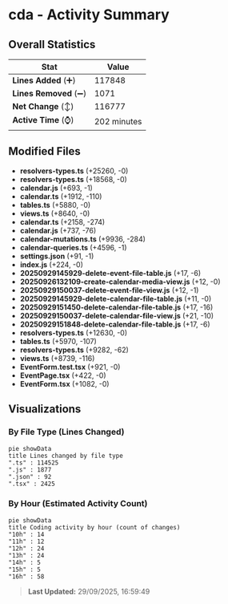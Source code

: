 # cda - Activity Summary 

## Overall Statistics

| Stat                   | Value                                                             |
| ---------------------- | ----------------------------------------------------------------- |
| **Lines Added** (➕)   | 117848                                          |
| **Lines Removed** (➖) | 1071                                        |
| **Net Change** (↕)    | 116777                |
| **Active Time** (⌚)   | 202 minutes |


## Modified Files
- **resolvers-types.ts** (+25260, -0)
- **resolvers-types.ts** (+18568, -0)
- **calendar.js** (+693, -1)
- **calendar.ts** (+1912, -110)
- **tables.ts** (+5880, -0)
- **views.ts** (+8640, -0)
- **calendar.ts** (+2158, -274)
- **calendar.js** (+737, -76)
- **calendar-mutations.ts** (+9936, -284)
- **calendar-queries.ts** (+4596, -1)
- **settings.json** (+91, -1)
- **index.js** (+224, -0)
- **20250929145929-delete-event-file-table.js** (+17, -6)
- **20250926132109-create-calendar-media-view.js** (+12, -0)
- **20250929150037-delete-event-file-view.js** (+12, -1)
- **20250929145929-delete-calendar-file-table.js** (+11, -0)
- **20250929151450-delete-calendar-file-table.js** (+17, -16)
- **20250929150037-delete-calendar-file-view.js** (+21, -10)
- **20250929151848-delete-calendar-file-table.js** (+17, -6)
- **resolvers-types.ts** (+12630, -0)
- **tables.ts** (+5970, -107)
- **resolvers-types.ts** (+9282, -62)
- **views.ts** (+8739, -116)
- **EventForm.test.tsx** (+921, -0)
- **EventPage.tsx** (+422, -0)
- **EventForm.tsx** (+1082, -0)

## Visualizations

### By File Type (Lines Changed)

```mermaid
pie showData
title Lines changed by file type
".ts" : 114525
".js" : 1877
".json" : 92
".tsx" : 2425
```

### By Hour (Estimated Activity Count)

```mermaid
pie showData
title Coding activity by hour (count of changes)
"10h" : 14
"11h" : 12
"12h" : 24
"13h" : 24
"14h" : 5
"15h" : 5
"16h" : 58
```


> **Last Updated:** 29/09/2025, 16:59:49